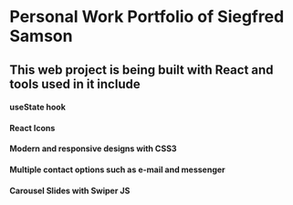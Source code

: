 # Personal Work Portfolio of Siegfred Samson

## This web project is being built with React and tools used in it include

#### useState hook

#### React Icons

#### Modern and responsive designs with CSS3

#### Multiple contact options such as e-mail and messenger

#### Carousel Slides with Swiper JS

####

####
